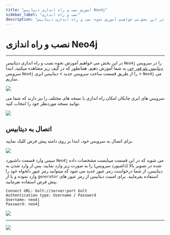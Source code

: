 ```yaml
---
title: "آموزش نصب و راه اندازی دیتابیس Neo4j"
sidebar_label: "نصب و راه اندازی"
description: "در این بخش می خواهیم آموزش نحوه نصب و راه اندازی دیتابیس Neo4j را در سرویس ابری نئو فور جی به شما آموزش دهیم."
---
```


# نصب و راه اندازی Neo4j
---

در این بخش می خواهیم آموزش نحوه نصب و راه اندازی دیتابیس `Neo4j` را در سرویس [دیتابیس نئو فور جی](https://chabokan.net/services/neo4j/) به شما آموزش دهیم.
همانطور که در گیف زیر مشاهده میکنید، ابتدا سرویس `Neo4j` را از طریق قسمت ساخت سرویس جدید > دیتابیس ابری > `Neo4j` می سازیم.

![](https://s1.chabokan.net/docs/gifs/neo4j-install.gif)

سرویس های ابری چابکان امکان راه اندازی با نسخه های مختلف را نیز دارند که شما می توانید نسخه موردنظر خود را انتخاب کنید.

![](https://s1.chabokan.net/docs/images/neo4j-start.png)

## اتصال به دیتابیس

برای اتصال به سرویس خود، ابتدا بر روی دامنه پیش فرض کلیک نمایید.

![](https://s1.chabokan.net/docs/images/neo4j-install-1.jpg)

سپس وارد قسمت داشبورد `Neo4j` می شوید که در این قسمت میبایست مشخصات داده شده در تصویر بالا (داشبورد سرویس) را به صورت زیر وارد نمایید. پس از وارد شدن به دیتابیس، از شما درخواست رمز عبور جدید می شود که میتوانید رمز عبور دلخواه خود را وارد نموده و یا از `generator` استفاده بفرمایید. برای امنیت دیتابیس از رمز عبور های پیش فرض استفاده نفرمایید.


```
Connect URL: bolt://server:port bolt
Authentication type: Username / Password
Username: neo4j
Password: neo4j
```
![](https://s1.chabokan.net/docs/images/neo4j-install-2.jpg)

---
<a href="https://hub.chabokan.net/fa/services/create/neo4j" ><img src="https://s1.chabokan.net/docs/images/neo4j-banner.png" /></a>